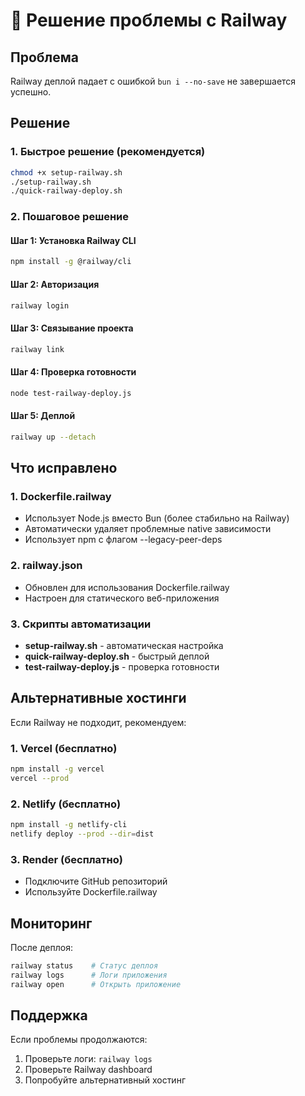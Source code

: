 # 🔧 Решение проблемы с Railway

## Проблема
Railway деплой падает с ошибкой `bun i --no-save` не завершается успешно.

## Решение

### 1. Быстрое решение (рекомендуется)
```bash
chmod +x setup-railway.sh
./setup-railway.sh
./quick-railway-deploy.sh
```

### 2. Пошаговое решение

#### Шаг 1: Установка Railway CLI
```bash
npm install -g @railway/cli
```

#### Шаг 2: Авторизация
```bash
railway login
```

#### Шаг 3: Связывание проекта
```bash
railway link
```

#### Шаг 4: Проверка готовности
```bash
node test-railway-deploy.js
```

#### Шаг 5: Деплой
```bash
railway up --detach
```

## Что исправлено

### 1. Dockerfile.railway
- Использует Node.js вместо Bun (более стабильно на Railway)
- Автоматически удаляет проблемные native зависимости
- Использует npm с флагом --legacy-peer-deps

### 2. railway.json
- Обновлен для использования Dockerfile.railway
- Настроен для статического веб-приложения

### 3. Скрипты автоматизации
- **setup-railway.sh** - автоматическая настройка
- **quick-railway-deploy.sh** - быстрый деплой
- **test-railway-deploy.js** - проверка готовности

## Альтернативные хостинги

Если Railway не подходит, рекомендуем:

### 1. Vercel (бесплатно)
```bash
npm install -g vercel
vercel --prod
```

### 2. Netlify (бесплатно)
```bash
npm install -g netlify-cli
netlify deploy --prod --dir=dist
```

### 3. Render (бесплатно)
- Подключите GitHub репозиторий
- Используйте Dockerfile.railway

## Мониторинг

После деплоя:
```bash
railway status    # Статус деплоя
railway logs      # Логи приложения
railway open      # Открыть приложение
```

## Поддержка

Если проблемы продолжаются:
1. Проверьте логи: `railway logs`
2. Проверьте Railway dashboard
3. Попробуйте альтернативный хостинг